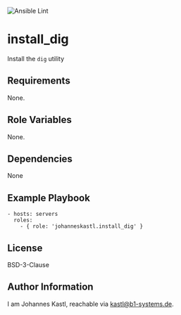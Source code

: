 ![Ansible Lint](https://github.com/johanneskastl/ansible-role-install_dig/workflows/Ansible%20Lint/badge.svg)

install_dig
=========

Install the `dig` utility

Requirements
------------

None.

Role Variables
--------------

None.

Dependencies
------------

None

Example Playbook
----------------

    - hosts: servers
      roles:
        - { role: 'johanneskastl.install_dig' }

License
-------

BSD-3-Clause

Author Information
------------------

I am Johannes Kastl, reachable via kastl@b1-systems.de.
